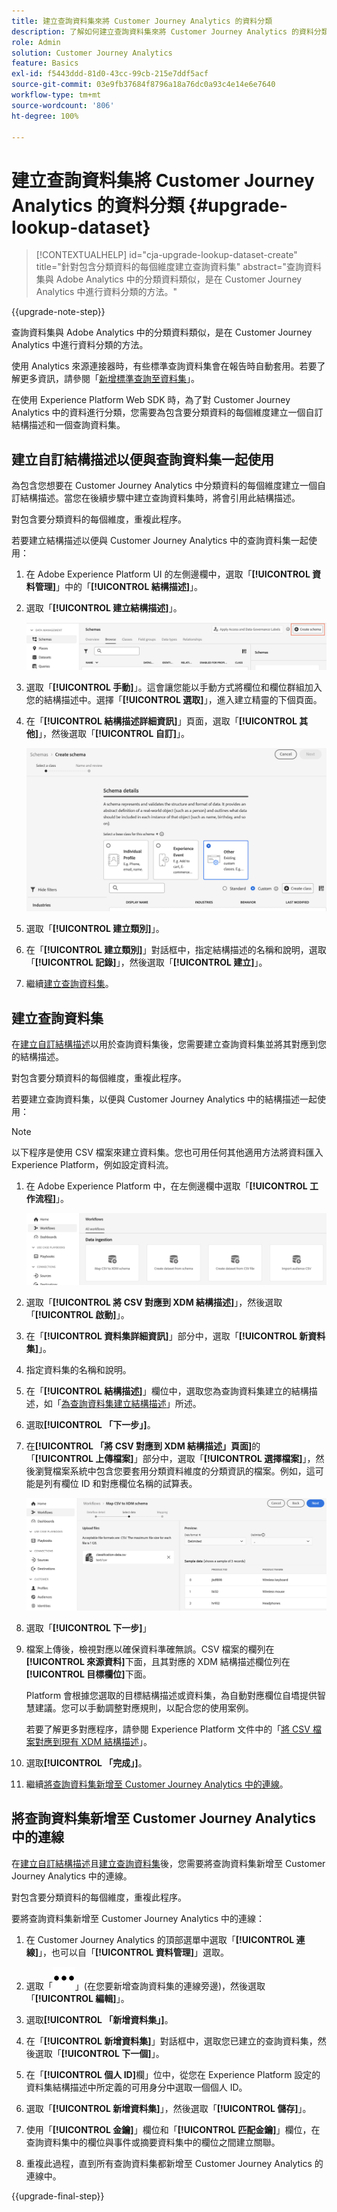 ```yaml
---
title: 建立查詢資料集來將 Customer Journey Analytics 的資料分類
description: 了解如何建立查詢資料集來將 Customer Journey Analytics 的資料分類
role: Admin
solution: Customer Journey Analytics
feature: Basics
exl-id: f5443ddd-81d0-43cc-99cb-215e7ddf5acf
source-git-commit: 03e9fb37684f8796a18a76dc0a93c4e14e6e7640
workflow-type: tm+mt
source-wordcount: '806'
ht-degree: 100%

---
```


# 建立查詢資料集將 Customer Journey Analytics 的資料分類 {#upgrade-lookup-dataset}

<!-- markdownlint-disable MD034 -->

>[!CONTEXTUALHELP]
>id="cja-upgrade-lookup-dataset-create"
>title="針對包含分類資料的每個維度建立查詢資料集"
>abstract="查詢資料集與 Adobe Analytics 中的分類資料類似，是在 Customer Journey Analytics 中進行資料分類的方法。"

<!-- markdownlint-enable MD034 -->

{{upgrade-note-step}}

查詢資料集與 Adobe Analytics 中的分類資料類似，是在 Customer Journey Analytics 中進行資料分類的方法。

使用 Analytics 來源連接器時，有些標準查詢資料集會在報告時自動套用。若要了解更多資訊，請參閱「[新增標準查詢至資料集](/help/connections/standard-lookups.md)」。

在使用 Experience Platform Web SDK 時，為了對 Customer Journey Analytics 中的資料進行分類，您需要為包含要分類資料的每個維度建立一個自訂結構描述和一個查詢資料集。

## 建立自訂結構描述以便與查詢資料集一起使用

為包含您想要在 Customer Journey Analytics 中分類資料的每個維度建立一個自訂結構描述。當您在後續步驟中建立查詢資料集時，將會引用此結構描述。

對包含要分類資料的每個維度，重複此程序。

若要建立結構描述以便與 Customer Journey Analytics 中的查詢資料集一起使用：

1. 在 Adobe Experience Platform UI 的左側邊欄中，選取「**[!UICONTROL 資料管理]**」中的「**[!UICONTROL 結構描述]**」。

1. 選取「**[!UICONTROL 建立結構描述]**」。

   ![建立結構描述按鈕](assets/schema-create.png)

1. 選取「**[!UICONTROL 手動]**」。這會讓您能以手動方式將欄位和欄位群組加入您的結構描述中。選擇「**[!UICONTROL 選取]**」，進入建立精靈的下個頁面。

1. 在「**[!UICONTROL 結構描述詳細資訊]**」頁面，選取「**[!UICONTROL 其他]**」，然後選取「**[!UICONTROL 自訂]**」。

   ![建立自訂](assets/schema-custom.png)

1. 選取「**[!UICONTROL 建立類別]**」。

   <!-- add screenshot -->

1. 在「**[!UICONTROL 建立類別]**」對話框中，指定結構描述的名稱和說明，選取「**[!UICONTROL 記錄]**」，然後選取「**[!UICONTROL 建立]**」。

1. 繼續[建立查詢資料集](#create-a-lookup-dataset)。

## 建立查詢資料集

在[建立自訂結構描述](#create-a-custom-schema-to-use-with-the-lookup-dataset)以用於查詢資料集後，您需要建立查詢資料集並將其對應到您的結構描述。

對包含要分類資料的每個維度，重複此程序。

若要建立查詢資料集，以便與 Customer Journey Analytics 中的結構描述一起使用：

>[!NOTE]
>
>以下程序是使用 CSV 檔案來建立資料集。您也可用任何其他適用方法將資料匯入 Experience Platform，例如設定資料流。

1. 在 Adobe Experience Platform 中，在左側邊欄中選取「**[!UICONTROL 工作流程]**」。

   ![建立自訂](assets/lookup-dataset-workflows.png)

1. 選取「**[!UICONTROL 將 CSV 對應到 XDM 結構描述]**」，然後選取「**[!UICONTROL 啟動]**」。

1. 在「**[!UICONTROL 資料集詳細資訊]**」部分中，選取「**[!UICONTROL 新資料集]**」。

1. 指定資料集的名稱和說明。

1. 在「**[!UICONTROL 結構描述]**」欄位中，選取您為查詢資料集建立的結構描述，如「[為查詢資料集建立結構描述](#create-a-schema-for-lookup-datasets)」所述。

1. 選取&#x200B;**[!UICONTROL 「下一步」]**。

1. 在&#x200B;**[!UICONTROL 「將 CSV 對應到 XDM 結構描述」頁面]**&#x200B;的「**[!UICONTROL 上傳檔案]**」部分中，選取「**[!UICONTROL 選擇檔案]**」，然後瀏覽檔案系統中包含您要套用分類資料維度的分類資訊的檔案。例如，這可能是列有欄位 ID 和對應欄位名稱的試算表。<!-- correct? How can I better explain what this file is?-->

   ![對應 CSV 檔案](assets/lookup-map-csv.png)

1. 選取「**[!UICONTROL 下一步]**」

1. 檔案上傳後，檢視對應以確保資料準確無誤。CSV 檔案的欄列在&#x200B;**[!UICONTROL 來源資料]**&#x200B;下面，且其對應的 XDM 結構描述欄位列在&#x200B;**[!UICONTROL 目標欄位]**&#x200B;下面。

   Platform 會根據您選取的目標結構描述或資料集，為自動對應欄位自墧提供智慧建議。您可以手動調整對應規則，以配合您的使用案例。

   若要了解更多對應程序，請參閱 Experience Platform 文件中的「[將 CSV 檔案對應到現有 XDM 結構描述](https://experienceleague.adobe.com/zh-hant/docs/experience-platform/ingestion/tutorials/map-csv/existing-schema)」。

1. 選取&#x200B;**[!UICONTROL 「完成」]**。

1. 繼續[將查詢資料集新增至 Customer Journey Analytics 中的連線](#add-the-lookup-dataset-to-your-connection-in-customer-journey-analytics)。

## 將查詢資料集新增至 Customer Journey Analytics 中的連線

在[建立自訂結構描述](#create-a-custom-schema-to-use-with-the-lookup-dataset)且[建立查詢資料集](#create-a-lookup-dataset)後，您需要將查詢資料集新增至 Customer Journey Analytics 中的連線。

對包含要分類資料的每個維度，重複此程序。

要將查詢資料集新增至 Customer Journey Analytics 中的連線：

1. 在 Customer Journey Analytics 的頂部選單中選取「**[!UICONTROL 連線]**」，也可以自「**[!UICONTROL 資料管理]**」選取。

1. 選取「![更多圖示](assets/More.svg)」(在您要新增查詢資料集的連線旁邊)，然後選取「**[!UICONTROL 編輯]**」。

   <!-- add screenshot -->

1. 選取&#x200B;**[!UICONTROL 「新增資料集」]**。

1. 在「**[!UICONTROL 新增資料集]**」對話框中，選取您已建立的查詢資料集，然後選取「**[!UICONTROL 下一個]**」。

1. 在「**[!UICONTROL 個人 ID]**&#x200B;欄」位中，從您在 Experience Platform 設定的資料集結構描述中所定義的可用身分中選取一個個人 ID。 <!-- fill out other fields? -->

1. 選取「**[!UICONTROL 新增資料集]**」，然後選取「**[!UICONTROL 儲存]**」。

   <!-- is there a step right in between here where you select the dataset -->

1. 使用「**[!UICONTROL 金鑰]**」欄位和「**[!UICONTROL 匹配金鑰]**」欄位，在查詢資料集中的欄位與事件或摘要資料集中的欄位之間建立關聯。

1. 重複此過程，直到所有查詢資料集都新增至 Customer Journey Analytics 的連線中。

{{upgrade-final-step}}

